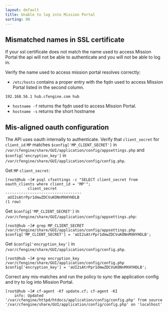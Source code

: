 ```yaml
---
layout: default
title: Unable to log into Mission Portal
sorting: 90
---
```


## Mismatched names in SSL certificate

If your ssl certificate does not match the name used to access Mission Portal the api will not be able to authenticate and you will not be able to log in.

Verify the name used to access mission portal resolves correctly:

- `/etc/hosts` contains a proper entry with the fqdn used to access Mission
  Portal listed in the second column.

```
192.168.56.1 hub.cfengine.com hub
```

- `hostname -f` returns the fqdn used to access Mission Portal.
- `hostname -s` returns the short hostname

## Mis-aligned oauth configuration

The API uses oauth internally to authenticate. Verify that `client_secret` for
`client_id` `MP` matches `$config['MP_CLIENT_SECRET']` in
`/var/cfengine/share/GUI/application/config/appsettings.php` and
`$config['encryption_key']` in
`/var/cfengine/share/GUI/application/config/config.php`.

Get `MP` `client_secret`:

```console
[root@hub ~]# psql cfsettings -c "SELECT client_secret from oauth_clients where client_id = 'MP'";
          client_secret
----------------------------------
 aUI2sAtrPpr1dmwZDCVuKONnMXHYHDLB
(1 row)
```

Get `$config['MP_CLIENT_SECRET']` in
`/var/cfengine/share/GUI/application/config/appsettings.php`:

```console
[root@hub ~]# grep MP_CLIENT_SECRET /var/cfengine/share/GUI/application/config/appsettings.php
$config['MP_CLIENT_SECRET'] = 'aUI2sAtrPpr1dmwZDCVuKONnMXHYHDLB';
```

Get `$config['encryption_key']` in
`/var/cfengine/share/GUI/application/config/config.php`.

```console
[root@hub ~]# grep encryption_key /var/cfengine/share/GUI/application/config/config.php
$config['encryption_key'] = 'aUI2sAtrPpr1dmwZDCVuKONnMXHYHDLB';
```

Correct any mis-matches and run the policy to sync the application config and
try to log into Mission Portal.

```console
[root@hub ~]# cf-agent -Kf update.cf; cf-agent -KI
    info: Updated '/var/cfengine/httpd/htdocs/application/config/config.php' from source '/var/cfengine/share/GUI/application/config/config.php' on 'localhost'
```
